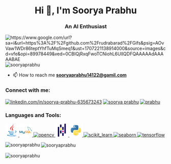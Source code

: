 
<h1 align="center">Hi 👋, I'm Soorya Prabhu</h1>
<h3 align="center">An AI Enthusiast</h3>
<img align="right" alt="https://www.google.com/url?sa=i&url=https%3A%2F%2Fgithub.com%2Frudrabarad%2FGifs&psig=AOvVaw1WDr86teptYhfTuMqSmeq1&ust=1707221138914000&source=images&cd=vfe&opi=89978449&ved=0CBIQjRxqFwoTCNiohL6UlIQDFQAAAAAdAAAAABAE">

<p align="left"> <img src="https://komarev.com/ghpvc/?username=sooryaprabhu&label=Profile%20views&color=0e75b6&style=flat" alt="sooryaprabhu" /> </p>

- 📫 How to reach me **sooryaprabhu14122@gamil.com**

<h3 align="left">Connect with me:</h3>
<p align="left">
<a href="https://linkedin.com/in/linkedin.com/in/soorya-prabhu-635673243" target="blank"><img align="center" src="https://raw.githubusercontent.com/rahuldkjain/github-profile-readme-generator/master/src/images/icons/Social/linked-in-alt.svg" alt="linkedin.com/in/soorya-prabhu-635673243" height="30" width="40" /></a>
<a href="https://kaggle.com/soorya prabhu" target="blank"><img align="center" src="https://raw.githubusercontent.com/rahuldkjain/github-profile-readme-generator/master/src/images/icons/Social/kaggle.svg" alt="soorya prabhu" height="30" width="40" /></a>
<a href="https://www.youtube.com/c/prabhu" target="blank"><img align="center" src="https://raw.githubusercontent.com/rahuldkjain/github-profile-readme-generator/master/src/images/icons/Social/youtube.svg" alt="prabhu" height="30" width="40" /></a>
</p>

<h3 align="left">Languages and Tools:</h3>
<p align="left"> <a href="https://www.java.com" target="_blank" rel="noreferrer"> <img src="https://raw.githubusercontent.com/devicons/devicon/master/icons/java/java-original.svg" alt="java" width="40" height="40"/> </a> <a href="https://www.mysql.com/" target="_blank" rel="noreferrer"> <img src="https://raw.githubusercontent.com/devicons/devicon/master/icons/mysql/mysql-original-wordmark.svg" alt="mysql" width="40" height="40"/> </a> <a href="https://opencv.org/" target="_blank" rel="noreferrer"> <img src="https://www.vectorlogo.zone/logos/opencv/opencv-icon.svg" alt="opencv" width="40" height="40"/> </a> <a href="https://pandas.pydata.org/" target="_blank" rel="noreferrer"> <img src="https://raw.githubusercontent.com/devicons/devicon/2ae2a900d2f041da66e950e4d48052658d850630/icons/pandas/pandas-original.svg" alt="pandas" width="40" height="40"/> </a> <a href="https://www.python.org" target="_blank" rel="noreferrer"> <img src="https://raw.githubusercontent.com/devicons/devicon/master/icons/python/python-original.svg" alt="python" width="40" height="40"/> </a> <a href="https://scikit-learn.org/" target="_blank" rel="noreferrer"> <img src="https://upload.wikimedia.org/wikipedia/commons/0/05/Scikit_learn_logo_small.svg" alt="scikit_learn" width="40" height="40"/> </a> <a href="https://seaborn.pydata.org/" target="_blank" rel="noreferrer"> <img src="https://seaborn.pydata.org/_images/logo-mark-lightbg.svg" alt="seaborn" width="40" height="40"/> </a> <a href="https://www.tensorflow.org" target="_blank" rel="noreferrer"> <img src="https://www.vectorlogo.zone/logos/tensorflow/tensorflow-icon.svg" alt="tensorflow" width="40" height="40"/> </a> </p>

<p><img align="left" src="https://github-readme-stats.vercel.app/api/top-langs?username=sooryaprabhu&show_icons=true&locale=en&layout=compact" alt="sooryaprabhu" /></p>

<p>&nbsp;<img align="center" src="https://github-readme-stats.vercel.app/api?username=sooryaprabhu&show_icons=true&locale=en" alt="sooryaprabhu" /></p>

<p><img align="center" src="https://github-readme-streak-stats.herokuapp.com/?user=sooryaprabhu&" alt="sooryaprabhu" /></p>

    
